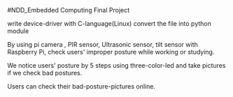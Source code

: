 #NDD_Embedded Computing Final Project

write device-driver with C-language(Linux) convert the file into python module 

By using pi camera , PIR sensor, Ultrasonic sensor, tilt sensor with Raspberry Pi, check users' improper posture while working or studying.

We notice users' posture by 5 steps using three-color-led and take pictures if we check bad postures. 

Users can check their bad-posture-pictures online.

